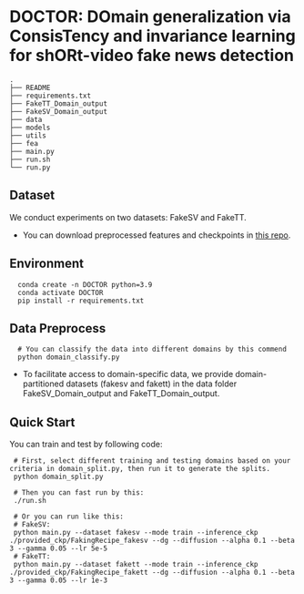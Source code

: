 # DOCTOR: DOmain generalization via ConsisTency and invariance learning for shORt-video fake news detection
```shell
.
├── README 
├── requirements.txt
├── FakeTT_Domain_output
├── FakeSV_Domain_output 
├── data 
├── models
├── utils
├── fea
├── main.py
├── run.sh
└── run.py
```

## Dataset
We conduct experiments on two datasets: FakeSV and FakeTT. 
- You can download preprocessed features and checkpoints in [this repo](https://github.com/ICTMCG/FakingRecipe). 

## Environment
```shell
  conda create -n DOCTOR python=3.9
  conda activate DOCTOR
  pip install -r requirements.txt
```
## Data Preprocess
```shell
  # You can classify the data into different domains by this commend
  python domain_classify.py
```
- To facilitate access to domain-specific data, we provide domain-partitioned datasets (fakesv and fakett) in the data folder FakeSV_Domain_output and FakeTT_Domain_output.
## Quick Start
You can train and test by following code:
 ```shell
  # First, select different training and testing domains based on your criteria in domain_split.py, then run it to generate the splits.
  python domain_split.py
  
  # Then you can fast run by this:
  ./run.sh
  
  # Or you can run like this:
  # FakeSV:
  python main.py --dataset fakesv --mode train --inference_ckp ./provided_ckp/FakingRecipe_fakesv --dg --diffusion --alpha 0.1 --beta 3 --gamma 0.05 --lr 5e-5
  # FakeTT:
  python main.py --dataset fakett --mode train --inference_ckp ./provided_ckp/FakingRecipe_fakett --dg --diffusion --alpha 0.1 --beta 3 --gamma 0.05 --lr 1e-3
  ```

